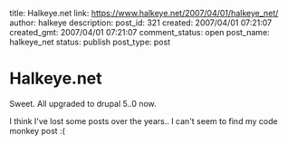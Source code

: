 title: Halkeye.net
link: https://www.halkeye.net/2007/04/01/halkeye_net/
author: halkeye
description: 
post_id: 321
created: 2007/04/01 07:21:07
created_gmt: 2007/04/01 07:21:07
comment_status: open
post_name: halkeye_net
status: publish
post_type: post

# Halkeye.net

Sweet. All upgraded to drupal 5..0 now.

I think I've lost some posts over the years.. I can't seem to find my code monkey post :(